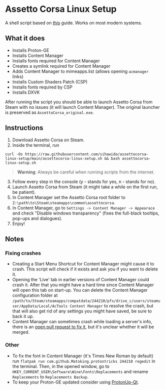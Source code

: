 # Assetto Corsa Linux Setup
A shell script based on [this](https://steamcommunity.com/sharedfiles/filedetails/?id=2828364666) guide. Works on most modern systems.

## What it does
- Installs Proton-GE
- Installs Content Manager
- Installs fonts required for Content Manager
- Creates a symlink required for Content Manager
- Adds Content Manager to mimeapps.list (allows opening `acmanager` links)
- Installs Custom Shaders Patch (CSP)
- Installs fonts required by CSP
- Installs DXVK

After running the script you should be able to launch Assetto Corsa from Steam with no issues (it will launch Content Manager). The original launcher is preserved as `AssettoCorsa_original.exe`.

## Instructions
1. Download Assetto Corsa on Steam.
2. Inside the terminal, run
  ```
  curl -Os https://raw.githubusercontent.com/sihawido/assettocorsa-linux-setup/main/assettocorsa-linux-setup.sh && bash assettocorsa-linux-setup.sh
  ```
> **Warning**: Always be careful when running scripts from the internet.
3. Follow every step in the console (y - stands for yes, n - stands for no).
4. Launch Assetto Corsa from Steam (it might take a while on the first run, be patient).
5. In Content Manager set the Assetto Corsa root folder to `Z:\path\to\Steam\steamapps\common\assettocorsa`.
6. In Content Manager, go to `Settings -> Content Manager -> Appearace` and check "Disable windows transparency" (fixes the full-black tooltips, pop-ups and dialogues).
7. Enjoy!

## Notes
### Fixing crashes
- Creating a Start Menu Shortcut for Content Manager might cause it to crash. This script will check if it exists and ask you if you want to delete it.  
- Opening the 'Live' tab in earlier versions of Content Manager could crash it. After that you might have a hard time since Content Manager will open this tab on start-up. You can delete the Content Manager configuration folder at `/path/to/Steam/steamapps/compatdata/244210/pfx/drive_c/users/steamuser/AppData/Local/AcTools Content Manager` to resolve the crash, but that will also get rid of any settings you might have saved, be sure to back it up.
- Content Manager can sometimes crash while loading a server's info, there is an [open pull request to fix it](https://github.com/gro-ove/actools/pull/114), but it's unclear whether it will be merged.
### Other
- To fix the font in Content Manager (it's Times New Roman by default) run `flatpak run com.github.Matoking.protontricks 244210 regedit` in the terminal. Then, in the opened window, go to `HKEY_CURRENT_USER\Software\Wine\Fonts\Replacements` and rename `Replacements` to `Replacements Backup`.
- To keep your Proton-GE updated consider using [ProtonUp-Qt](https://flathub.org/apps/net.davidotek.pupgui2).
